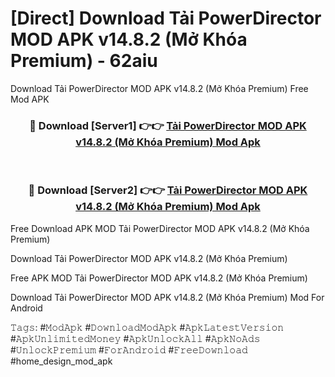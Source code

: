 # [Direct] Download Tải PowerDirector MOD APK v14.8.2 (Mở Khóa Premium) - 62aiu
Download Tải PowerDirector MOD APK v14.8.2 (Mở Khóa Premium) Free Mod APK

<div align="center">
<h3>🔴 Download [Server1] 👉👉 <a href="https://apk-comot.site?title=Tải_PowerDirector_MOD_APK_v14.8.2_(Mở_Khóa_Premium)">Tải PowerDirector MOD APK v14.8.2 (Mở Khóa Premium) Mod Apk</a></h3><br>

<h3>🔴 Download [Server2] 👉👉 <a href="https://apk-comot.site?title=Tải_PowerDirector_MOD_APK_v14.8.2_(Mở_Khóa_Premium)">Tải PowerDirector MOD APK v14.8.2 (Mở Khóa Premium) Mod Apk</a></h3>
</div>


Free Download APK MOD Tải PowerDirector MOD APK v14.8.2 (Mở Khóa Premium)

Download Tải PowerDirector MOD APK v14.8.2 (Mở Khóa Premium) 

Free APK MOD Tải PowerDirector MOD APK v14.8.2 (Mở Khóa Premium) 

Download Tải PowerDirector MOD APK v14.8.2 (Mở Khóa Premium) Mod For Android

𝚃𝚊𝚐𝚜: #𝙼𝚘𝚍𝙰𝚙𝚔 #𝙳𝚘𝚠𝚗𝚕𝚘𝚊𝚍𝙼𝚘𝚍𝙰𝚙𝚔 #𝙰𝚙𝚔𝙻𝚊𝚝𝚎𝚜𝚝𝚅𝚎𝚛𝚜𝚒𝚘𝚗 #𝙰𝚙𝚔𝚄𝚗𝚕𝚒𝚖𝚒𝚝𝚎𝚍𝙼𝚘𝚗𝚎𝚢 #𝙰𝚙𝚔𝚄𝚗𝚕𝚘𝚌𝚔𝙰𝚕𝚕 #𝙰𝚙𝚔𝙽𝚘𝙰𝚍𝚜 #𝚄𝚗𝚕𝚘𝚌𝚔𝙿𝚛𝚎𝚖𝚒𝚞𝚖 #𝙵𝚘𝚛𝙰𝚗𝚍𝚛𝚘𝚒𝚍 #𝙵𝚛𝚎𝚎𝙳𝚘𝚠𝚗𝚕𝚘𝚊𝚍 #home_design_mod_apk